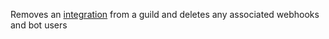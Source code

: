 Removes an [integration](https://discord.com/developers/docs/resources/guild#integration-object) from a guild and deletes any associated webhooks and bot users